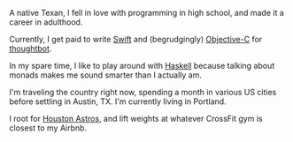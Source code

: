 A native Texan, I fell in love with programming in high school, and made it a
career in adulthood.

Currently, I get paid to write [Swift] and (begrudgingly) [Objective-C] for
[thoughtbot].

In my spare time, I like to play around with [Haskell] because talking about
monads makes me sound smarter than I actually am.

[thoughtbot]: https://thoughtbot.com/
[Swift]: https://developer.apple.com/swift/
[Objective-C]: https://developer.apple.com/library/mac/documentation/Cocoa/Conceptual/ProgrammingWithObjectiveC/Introduction/Introduction.html
[Haskell]: https://www.haskell.org/

I'm traveling the country right now, spending a month in various US cities
before settling in Austin, TX. I'm currently living in Portland.

I root for [Houston Astros][astros], and lift weights at whatever CrossFit gym
is closest to my Airbnb.

[astros]: http://houston.astros.mlb.com/index.jsp
